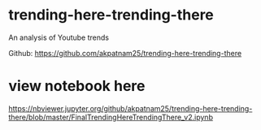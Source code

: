 # trending-here-trending-there
An analysis of Youtube trends

Github:
https://github.com/akpatnam25/trending-here-trending-there

# view notebook here
https://nbviewer.jupyter.org/github/akpatnam25/trending-here-trending-there/blob/master/FinalTrendingHereTrendingThere_v2.ipynb
